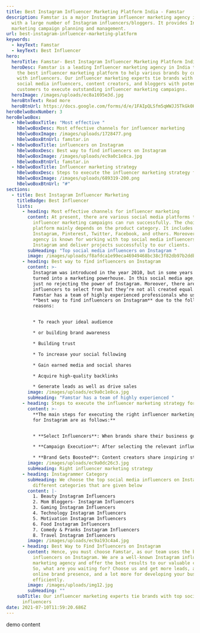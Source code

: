 ```yaml
---
title: Best Instagram Influencer Marketing Platform India - Famstar
description: Famstar is a major Instagram influencer marketing agency in India,
  with a large number of Instagram influencers/bloggers. It provides Instagram
  marketing campaign planning and management.
url: best-instagram-influencer-marketing-platform
keywords:
  - keyText: Famstar
  - keyText: Best Influencer
hero:
  heroTitle: Famstar- Best Instagram Influencer Marketing Platform India
  heroDesc: Famstar is a leading Influencer marketing agency in India that offers
    the best influencer marketing platform to help various brands by connecting
    with influencers. Our influencer marketing experts tie brands with top
    social media influencers, content creators, and bloggers with potential
    customers to execute outstanding influencer marketing campaigns.
  heroImage: /images/uploads/ec8a1695e3d.jpg
  heroBtnText: Read more
  heroBtnUrl: https://docs.google.com/forms/d/e/1FAIpQLSfm5qWWJJ5TkGk0HRTeivlHhiQMs1oFfhwhNAMOGUQdhWFwGA/viewform
heroBelwoBoxNumber: 3
heroBelwoBox:
  - hBelwoBoxTitle: "Most effective "
    hBelwoBoxDesc: Most effective channels for influencer marketing
    hBelwoBoxImage: /images/uploads/1728477.png
    hBelwoBoxBtnUrl: famstar.in
  - hBelwoBoxTitle: influencers on Instagram
    hBelwoBoxDesc: Best way to find influencers on Instagram
    hBelwoBoxImage: /images/uploads/ec9a0c1e8ca.jpg
    hBelwoBoxBtnUrl: famstar.in
  - hBelwoBoxTitle: Influencer marketing strategy
    hBelwoBoxDesc: Steps to execute the influencer marketing strategy for Instagram
    hBelwoBoxImage: /images/uploads/689319-200.png
    hBelwoBoxBtnUrl: "#"
sections:
  - title: Best Instagram Influencer Marketing
    titleBadge: Best Influencer
    lists:
      - heading: Most effective channels for influencer marketing
        content: At present, there are various social media platforms through which
          influencer marketing campaigns can run successfully. The choice of the
          platform mainly depends on the product category. It includes
          Instagram, Pinterest, Twitter, Facebook, and others. Moreover, our
          agency is known for working with top social media influencers on
          Instagram and deliver projects successfully to our clients.
        subHeading: "Top social media influencers on Instagram "
        image: /images/uploads/f8afdca1e99eca46949468bc38c3f82db97b2ddb.webp
      - heading: Best way to find influencers on Instagram
        content: >-
          Instagram was introduced in the year 2010, but in some years only it
          turned into a marketing powerhouse. In this social media age, there’s
          just no rejecting the power of Instagram. Moreover, there are many
          influencers to select from but they’re not all created equal. Hence,
          Famstar has a team of highly experienced professionals who use the
          **best way to find influencers on Instagram** due to the following
          reasons:


          * To reach your ideal audience

          * or building brand awareness

          * Building trust

          * To increase your social following

          * Gain earned media and social shares

          * Acquire high-quality backlinks

          * Generate leads as well as drive sales
        image: /images/uploads/ec9a0c1e8ca.jpg
        subHeading: "Famstar has a team of highly experienced "
      - heading: Steps to execute the influencer marketing strategy for Instagram
        content: >-
          **The main steps for executing the right influencer marketing strategy
          for Instagram are as follows:**


          * **Select Influencers**: When brands share their business goals then our experts shortlist the right social media influencers. They analyze their followers base, past campaign performances, engagement rates, performance metric, and campaign execution suggest them to the brand finally. Our experts also analyze and research the best Instagram influencer platforms and take the next step.

          * **Campaign Execution**: After selecting the relevant influencers on Instagram, our team along with influencers, develop valuable content. Then they execute an influencer marketing strategy to empower the audience with this shareable content for better engagement.

          * **Brand Gets Boosted**: Content creators share inspiring stories on their Instagram account. Their followers who can ultimately become customers get attention towards the product of the brand. This way we help the brands to get better awareness and lead through our advanced sponsored creator’s videos and images. Hence, being a reliable Instagram influencer marketing agency our team delivers you the reckonable successful campaign results through influencer marketing.
        image: /images/uploads/ec9a0dc26c3.jpg
        subHeading: Right influencer marketing strategy
      - heading: Instagrammer Category
        subHeading: We choose the top social media influencers on Instagram from
          different categories that are given below
        content: |-
          1. Beauty Instagram Influencers
          2. Mom Bloggers- Instagram Influencers
          3. Gaming Instagram Influencers
          4. Technology Instagram Influencers
          5. Motivation Instagram Influencers
          6. Food Instagram Influencers
          7. Comedy & Pranks Instagram Influencers
          8. Travel Instagram Influencers
        image: /images/uploads/ec9a193c4a4.jpg
      - heading: Best Way to Find Influencers on Instagram
        content: Hence, you must choose Famstar, as our team uses the best way to find
          influencers on Instagram. We are a well-known Instagram influencer
          marketing agency and offer the best results to our valuable clients.
          So, what are you waiting for? Choose us and get more leads, a better
          online brand presence, and a lot more for developing your business
          efficiently.
        image: /images/uploads/img12.jpg
        subHeading: ""
    subTitle: Our influencer marketing experts tie brands with top social media
      influencers
date: 2021-07-10T11:59:20.686Z
---
```

demo content